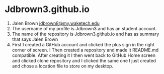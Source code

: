 # Jdbrown3.github.io

1. Jalen Brown jdbrown8@my.waketech.edu
2. The username of my profile is Jdbrown3 and has an student account.
3. The name of the repository is Jdbrown3.github.io and has as summary that says Jalen Brown
4. First I created a GitHub account and clicked the plus sign in the right corner of screen. I Then created a repository and made it README.md compatible. After creating it I then went back to GitHub Home screen and clicked clone repository and I clicked the same one I just created and chose a location file to store on my desktop.
